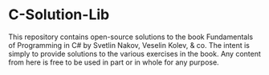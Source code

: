 # C-Solution-Lib

This repository contains open-source solutions to the book Fundamentals of Programming in C# by Svetlin Nakov, Veselin Kolev, & co.
The intent is simply to provide solutions to the various exercises in the book. 
Any content from here is free to be used in part or in whole for any purpose.
